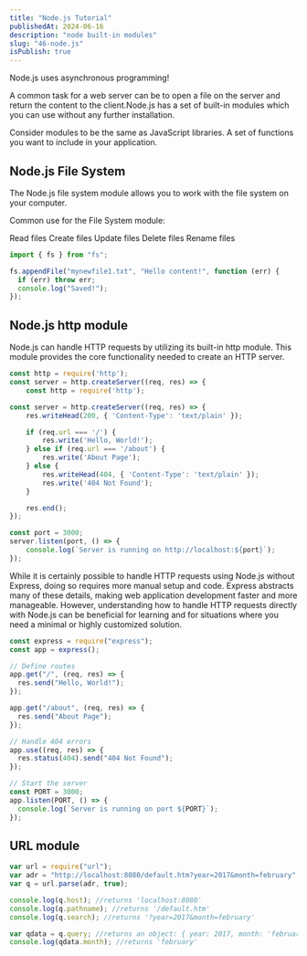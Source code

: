 ```yaml
---
title: "Node.js Tutorial"
publishedAt: 2024-06-16
description: "node built-in modules"
slug: "46-node.js"
isPublish: true
---
```


Node.js uses asynchronous programming!

A common task for a web server can be to open a file on the server and return the content to the client.Node.js has a set of built-in modules which you can use without any further installation.

Consider modules to be the same as JavaScript libraries.
A set of functions you want to include in your application.

## Node.js File System

The Node.js file system module allows you to work with the file system on your computer.

Common use for the File System module:

Read files
Create files
Update files
Delete files
Rename files

```js
import { fs } from "fs";

fs.appendFile("mynewfile1.txt", "Hello content!", function (err) {
  if (err) throw err;
  console.log("Saved!");
});
```

## Node.js http module

Node.js can handle HTTP requests by utilizing its built-in http module. This module provides the core functionality needed to create an HTTP server.

```js
const http = require('http');
const server = http.createServer((req, res) => {
    const http = require('http');

const server = http.createServer((req, res) => {
    res.writeHead(200, { 'Content-Type': 'text/plain' });

    if (req.url === '/') {
        res.write('Hello, World!');
    } else if (req.url === '/about') {
        res.write('About Page');
    } else {
        res.writeHead(404, { 'Content-Type': 'text/plain' });
        res.write('404 Not Found');
    }

    res.end();
});

const port = 3000;
server.listen(port, () => {
    console.log(`Server is running on http://localhost:${port}`);
});
```

While it is certainly possible to handle HTTP requests using Node.js without Express, doing so requires more manual setup and code. Express abstracts many of these details, making web application development faster and more manageable. However, understanding how to handle HTTP requests directly with Node.js can be beneficial for learning and for situations where you need a minimal or highly customized solution.

```js
const express = require("express");
const app = express();

// Define routes
app.get("/", (req, res) => {
  res.send("Hello, World!");
});

app.get("/about", (req, res) => {
  res.send("About Page");
});

// Handle 404 errors
app.use((req, res) => {
  res.status(404).send("404 Not Found");
});

// Start the server
const PORT = 3000;
app.listen(PORT, () => {
  console.log(`Server is running on port ${PORT}`);
});
```

## URL module

```js
var url = require("url");
var adr = "http://localhost:8080/default.htm?year=2017&month=february";
var q = url.parse(adr, true);

console.log(q.host); //returns 'localhost:8080'
console.log(q.pathname); //returns '/default.htm'
console.log(q.search); //returns '?year=2017&month=february'

var qdata = q.query; //returns an object: { year: 2017, month: 'february' }
console.log(qdata.month); //returns 'february'
```
